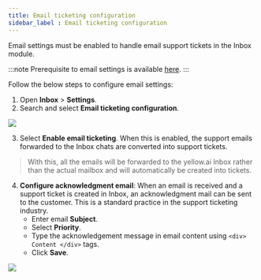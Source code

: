 ```yaml
---
title: Email ticketing configuration 
sidebar_label : Email ticketing configuration 
---
```



Email settings must be enabled to handle email support tickets in the Inbox module. 

:::note
Prerequisite to email settings is available [here](https://docs.yellow.ai/docs/platform_concepts/inbox/tickets/setupandconfig#1-email-channel-and-mail-forwarding).
:::

Follow the below steps to configure email settings: 
1. Open **Inbox** > **Settings**. 
2. Search and select **Email ticketing configuration**.

![](https://i.imgur.com/RE9B1T2.png)

3. Select **Enable email ticketing**. When this is enabled, the support emails forwarded to the Inbox chats are converted into support tickets. 

> With this, all the emails will be forwarded to the yellow.ai Inbox rather than the actual mailbox and will automatically be created into tickets.

4. **Configure acknowledgment email**: When an email is received and a support ticket is created in Inbox, an acknowledgment mail can be sent to the customer. This is a standard practice in the support ticketing industry.
    - Enter email **Subject**. 
    - Select **Priority**. 
    - Type the acknowledgement message in email content using ```<div> Content </div>``` tags. 
    - Click **Save**. 

![](https://i.imgur.com/bXdbSAl.png)